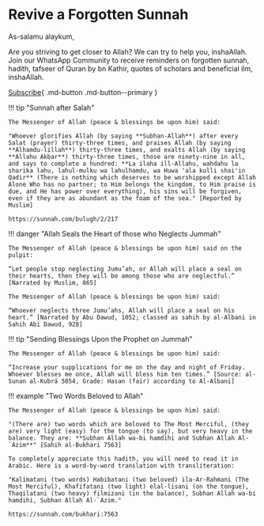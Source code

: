 # Revive a Forgotten Sunnah

As-salamu alaykum,

Are you striving to get closer to Allah? We can try to help you, inshaAllah. Join our WhatsApp Community to receive reminders on forgotten sunnah, hadith, tafseer of Quran by bn Kathir, quotes of scholars and beneficial ilm, inshaAllah.

[Subscribe](https://chat.whatsapp.com/CCMKDEARh5y8gOigfZPeuv){ .md-button .md-button--primary }


!!! tip "Sunnah after Salah"

    The Messenger of Allah (peace & blessings be upon him) said:

    "Whoever glorifies Allah (by saying **Subhan-Allah**) after every Salat (prayer) thirty-three times, and praises Allah (by saying **Alhamdu-lillah**) thirty-three times, and exalts Allah (by saying **Allahu Akbar**) thirty-three times, those are ninety-nine in all, and says to complete a hundred: **La ilaha ill-Allahu, wahdahu la sharika lahu, lahul-mulku wa lahulhamdu, wa Huwa 'ala kulli shai'in Qadir** (There is nothing which deserves to be worshipped except Allah Alone Who has no partner; to Him belongs the kingdom, to Him praise is due, and He has power over everything), his sins will be forgiven, even if they are as abundant as the foam of the sea." [Reported by Muslim]
    
    https://sunnah.com/bulugh/2/217


!!! danger "Allah Seals the Heart of those who Neglects Jummah"

    The Messenger of Allah (peace & blessings be upon him) said on the pulpit:
    
    “Let people stop neglecting Jumu’ah, or Allah will place a seal on their hearts, then they will be among those who are neglectful.” [Narrated by Muslim, 865]

    The Messenger of Allah (peace & blessings be upon him) said:

    “Whoever neglects three Jumu’ahs, Allah will place a seal on his heart.” [Narrated by Abu Dawud, 1052; classed as sahih by al-Albani in Sahih Abi Dawud, 928]


!!! tip "Sending Blessings Upon the Prophet on Jummah"

    The Messenger of Allah (peace & blessings be upon him) said:

    “Increase your supplications for me on the day and night of Friday. Whoever blesses me once, Allah will bless him ten times.” [Source: al-Sunan al-Kubrá 5854, Grade: Hasan (fair) according to Al-Albani]


!!! example "Two Words Beloved to Allah"

    The Messenger of Allah (peace & blessings be upon him) said:

    "(There are) two words which are beloved to The Most Merciful, (they are) very light (easy) for the tongue (to say), but very heavy in the balance. They are: **Subhan Allah wa-bi hamdihi and Subhan Allah Al-`Azim**" [Sahih al-Bukhari 7563]

    To completely appreciate this hadith, you will need to read it in Arabic. Here is a word-by-word translation with transliteration:

    "Kalimatani (two words) Habibatani (two beloved) ila-Ar-Rahmani (The Most Merciful), Khafifatani (two light) elal-lisani (on the tongue), Thaqilatani (two heavy) filmizani (in the balance), Subhan Allah wa-bi hamdihi, Subhan Allah Al-`Azim."

    https://sunnah.com/bukhari:7563
